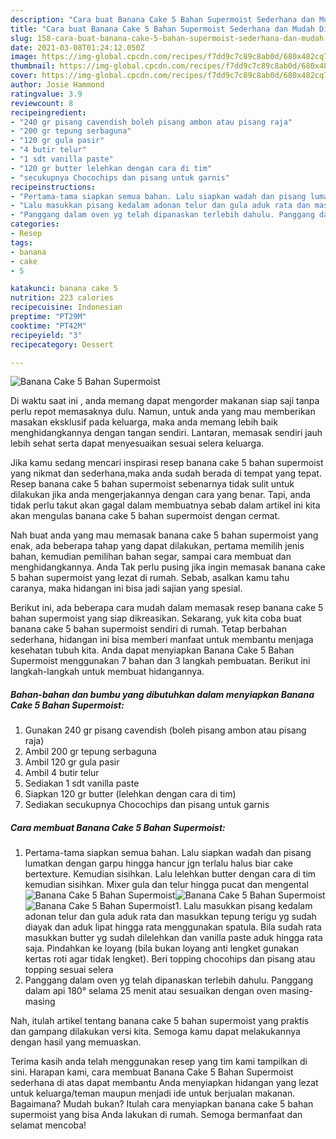 ```yaml
---
description: "Cara buat Banana Cake 5 Bahan Supermoist Sederhana dan Mudah Dibuat"
title: "Cara buat Banana Cake 5 Bahan Supermoist Sederhana dan Mudah Dibuat"
slug: 158-cara-buat-banana-cake-5-bahan-supermoist-sederhana-dan-mudah-dibuat
date: 2021-03-08T01:24:12.050Z
image: https://img-global.cpcdn.com/recipes/f7dd9c7c89c8ab0d/680x482cq70/banana-cake-5-bahan-supermoist-foto-resep-utama.jpg
thumbnail: https://img-global.cpcdn.com/recipes/f7dd9c7c89c8ab0d/680x482cq70/banana-cake-5-bahan-supermoist-foto-resep-utama.jpg
cover: https://img-global.cpcdn.com/recipes/f7dd9c7c89c8ab0d/680x482cq70/banana-cake-5-bahan-supermoist-foto-resep-utama.jpg
author: Josie Hammond
ratingvalue: 3.9
reviewcount: 8
recipeingredient:
- "240 gr pisang cavendish boleh pisang ambon atau pisang raja"
- "200 gr tepung serbaguna"
- "120 gr gula pasir"
- "4 butir telur"
- "1 sdt vanilla paste"
- "120 gr butter lelehkan dengan cara di tim"
- "secukupnya Chocochips dan pisang untuk garnis"
recipeinstructions:
- "Pertama-tama siapkan semua bahan. Lalu siapkan wadah dan pisang lumatkan dengan garpu hingga hancur jgn terlalu halus biar cake bertexture. Kemudian sisihkan. Lalu lelehkan butter dengan cara di tim kemudian sisihkan. Mixer gula dan telur hingga pucat dan mengental"
- "Lalu masukkan pisang kedalam adonan telur dan gula aduk rata dan masukkan tepung terigu yg sudah diayak dan aduk lipat hingga rata menggunakan spatula. Bila sudah rata masukkan butter yg sudah dilelehkan dan vanilla paste aduk hingga rata saja. Pindahkan ke loyang (bila bukan loyang anti lengket gunakan kertas roti agar tidak lengket). Beri topping chocohips dan pisang atau topping sesuai selera"
- "Panggang dalam oven yg telah dipanaskan terlebih dahulu. Panggang dalam api 180° selama 25 menit atau sesuaikan dengan oven masing-masing"
categories:
- Resep
tags:
- banana
- cake
- 5

katakunci: banana cake 5 
nutrition: 223 calories
recipecuisine: Indonesian
preptime: "PT29M"
cooktime: "PT42M"
recipeyield: "3"
recipecategory: Dessert

---
```



![Banana Cake 5 Bahan Supermoist](https://img-global.cpcdn.com/recipes/f7dd9c7c89c8ab0d/680x482cq70/banana-cake-5-bahan-supermoist-foto-resep-utama.jpg)

Di waktu  saat ini , anda memang dapat mengorder makanan siap saji tanpa perlu repot memasaknya dulu. Namun, untuk anda yang mau memberikan masakan eksklusif pada keluarga, maka anda memang lebih baik menghidangkannya dengan tangan sendiri. Lantaran, memasak sendiri jauh lebih sehat serta dapat menyesuaikan sesuai selera keluarga.

Jika kamu sedang mencari inspirasi resep banana cake 5 bahan supermoist yang nikmat dan sederhana,maka anda sudah berada di tempat yang tepat. Resep banana cake 5 bahan supermoist  sebenarnya tidak sulit untuk dilakukan jika anda mengerjakannya dengan cara yang benar. Tapi, anda tidak perlu takut akan gagal dalam membuatnya 
sebab dalam artikel ini kita akan mengulas banana cake 5 bahan supermoist dengan cermat.  



Nah buat anda yang mau memasak banana cake 5 bahan supermoist yang enak, ada beberapa tahap yang dapat dilakukan, pertama memilih jenis bahan, kemudian pemilihan bahan segar, sampai cara membuat dan menghidangkannya. Anda Tak perlu pusing jika ingin memasak banana cake 5 bahan supermoist yang lezat di rumah. Sebab, asalkan kamu  tahu caranya, maka hidangan ini bisa jadi sajian yang spesial.

Berikut ini, ada beberapa cara mudah dalam memasak resep banana cake 5 bahan supermoist yang siap dikreasikan. Sekarang, yuk kita coba buat banana cake 5 bahan supermoist sendiri di rumah. Tetap berbahan sederhana, hidangan ini bisa memberi manfaat untuk membantu menjaga kesehatan tubuh kita. Anda dapat menyiapkan Banana Cake 5 Bahan Supermoist menggunakan 7 bahan dan 3 langkah pembuatan. Berikut ini langkah-langkah untuk membuat hidangannya.

<!--inarticleads1-->

##### Bahan-bahan dan bumbu yang dibutuhkan dalam menyiapkan Banana Cake 5 Bahan Supermoist:

1. Gunakan 240 gr pisang cavendish (boleh pisang ambon atau pisang raja)
1. Ambil 200 gr tepung serbaguna
1. Ambil 120 gr gula pasir
1. Ambil 4 butir telur
1. Sediakan 1 sdt vanilla paste
1. Siapkan 120 gr butter (lelehkan dengan cara di tim)
1. Sediakan secukupnya Chocochips dan pisang untuk garnis




<!--inarticleads2-->

##### Cara membuat Banana Cake 5 Bahan Supermoist:

1. Pertama-tama siapkan semua bahan. Lalu siapkan wadah dan pisang lumatkan dengan garpu hingga hancur jgn terlalu halus biar cake bertexture. Kemudian sisihkan. Lalu lelehkan butter dengan cara di tim kemudian sisihkan. Mixer gula dan telur hingga pucat dan mengental
<img src="https://img-global.cpcdn.com/steps/0732fb3d71071951/160x128cq70/banana-cake-5-bahan-supermoist-langkah-memasak-1-foto.jpg" alt="Banana Cake 5 Bahan Supermoist"><img src="https://img-global.cpcdn.com/steps/624015fc8bc7cbac/160x128cq70/banana-cake-5-bahan-supermoist-langkah-memasak-1-foto.jpg" alt="Banana Cake 5 Bahan Supermoist"><img src="https://img-global.cpcdn.com/steps/acf7c02420b0b93d/160x128cq70/banana-cake-5-bahan-supermoist-langkah-memasak-1-foto.jpg" alt="Banana Cake 5 Bahan Supermoist">1. Lalu masukkan pisang kedalam adonan telur dan gula aduk rata dan masukkan tepung terigu yg sudah diayak dan aduk lipat hingga rata menggunakan spatula. Bila sudah rata masukkan butter yg sudah dilelehkan dan vanilla paste aduk hingga rata saja. Pindahkan ke loyang (bila bukan loyang anti lengket gunakan kertas roti agar tidak lengket). Beri topping chocohips dan pisang atau topping sesuai selera
1. Panggang dalam oven yg telah dipanaskan terlebih dahulu. Panggang dalam api 180° selama 25 menit atau sesuaikan dengan oven masing-masing




Nah, itulah artikel tentang  banana cake 5 bahan supermoist  yang praktis dan gampang dilakukan versi kita. Semoga kamu dapat melakukannya dengan hasil yang memuaskan. 

Terima kasih anda telah menggunakan resep yang tim kami tampilkan di sini. Harapan kami, cara membuat  Banana Cake 5 Bahan Supermoist sederhana di atas dapat membantu Anda menyiapkan hidangan yang lezat untuk keluarga/teman maupun menjadi ide untuk berjualan makanan. Bagaimana? Mudah bukan? Itulah cara menyiapkan banana cake 5 bahan supermoist yang bisa Anda lakukan di rumah. Semoga bermanfaat dan selamat mencoba!

